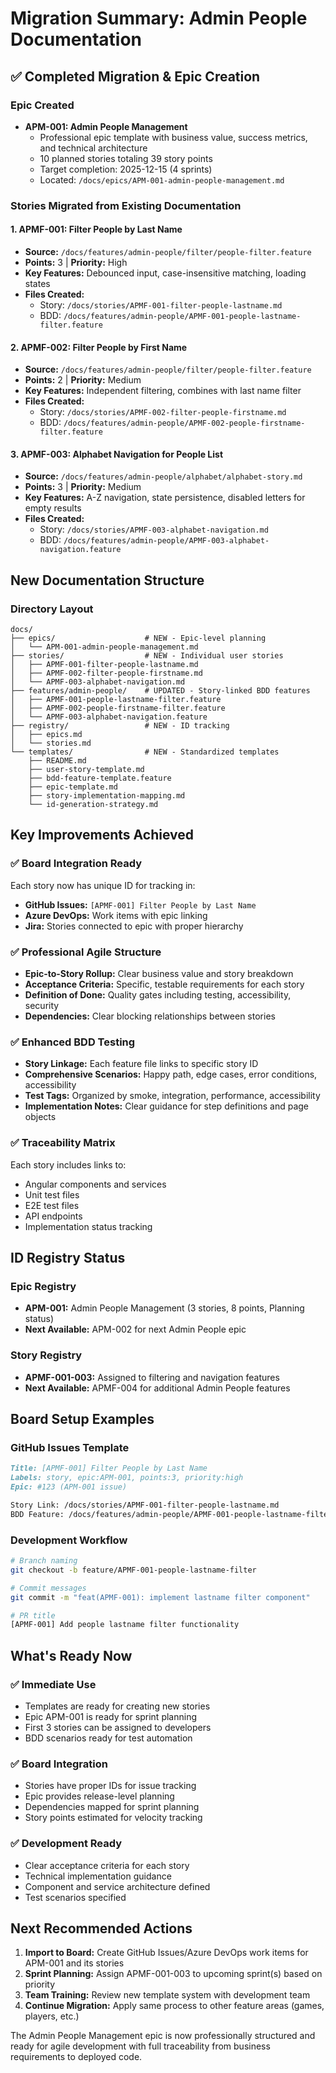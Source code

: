 # Migration Summary: Admin People Documentation

## ✅ Completed Migration & Epic Creation

### Epic Created
- **APM-001: Admin People Management**
  - Professional epic template with business value, success metrics, and technical architecture
  - 10 planned stories totaling 39 story points
  - Target completion: 2025-12-15 (4 sprints)
  - Located: `/docs/epics/APM-001-admin-people-management.md`

### Stories Migrated from Existing Documentation

#### 1. APMF-001: Filter People by Last Name
- **Source:** `/docs/features/admin-people/filter/people-filter.feature`
- **Points:** 3 | **Priority:** High
- **Key Features:** Debounced input, case-insensitive matching, loading states
- **Files Created:**
  - Story: `/docs/stories/APMF-001-filter-people-lastname.md`
  - BDD: `/docs/features/admin-people/APMF-001-people-lastname-filter.feature`

#### 2. APMF-002: Filter People by First Name  
- **Source:** `/docs/features/admin-people/filter/people-filter.feature`
- **Points:** 2 | **Priority:** Medium
- **Key Features:** Independent filtering, combines with last name filter
- **Files Created:**
  - Story: `/docs/stories/APMF-002-filter-people-firstname.md`
  - BDD: `/docs/features/admin-people/APMF-002-people-firstname-filter.feature`

#### 3. APMF-003: Alphabet Navigation for People List
- **Source:** `/docs/features/admin-people/alphabet/alphabet-story.md`
- **Points:** 3 | **Priority:** Medium  
- **Key Features:** A-Z navigation, state persistence, disabled letters for empty results
- **Files Created:**
  - Story: `/docs/stories/APMF-003-alphabet-navigation.md`
  - BDD: `/docs/features/admin-people/APMF-003-alphabet-navigation.feature`

## New Documentation Structure

### Directory Layout
```
docs/
├── epics/                    # NEW - Epic-level planning
│   └── APM-001-admin-people-management.md
├── stories/                  # NEW - Individual user stories  
│   ├── APMF-001-filter-people-lastname.md
│   ├── APMF-002-filter-people-firstname.md
│   └── APMF-003-alphabet-navigation.md
├── features/admin-people/    # UPDATED - Story-linked BDD features
│   ├── APMF-001-people-lastname-filter.feature
│   ├── APMF-002-people-firstname-filter.feature
│   └── APMF-003-alphabet-navigation.feature
├── registry/                 # NEW - ID tracking
│   ├── epics.md
│   └── stories.md
└── templates/                # NEW - Standardized templates
    ├── README.md
    ├── user-story-template.md
    ├── bdd-feature-template.feature
    ├── epic-template.md
    ├── story-implementation-mapping.md
    └── id-generation-strategy.md
```

## Key Improvements Achieved

### ✅ Board Integration Ready
Each story now has unique ID for tracking in:
- **GitHub Issues:** `[APMF-001] Filter People by Last Name`
- **Azure DevOps:** Work items with epic linking
- **Jira:** Stories connected to epic with proper hierarchy

### ✅ Professional Agile Structure
- **Epic-to-Story Rollup:** Clear business value and story breakdown
- **Acceptance Criteria:** Specific, testable requirements for each story
- **Definition of Done:** Quality gates including testing, accessibility, security
- **Dependencies:** Clear blocking relationships between stories

### ✅ Enhanced BDD Testing
- **Story Linkage:** Each feature file links to specific story ID
- **Comprehensive Scenarios:** Happy path, edge cases, error conditions, accessibility
- **Test Tags:** Organized by smoke, integration, performance, accessibility
- **Implementation Notes:** Clear guidance for step definitions and page objects

### ✅ Traceability Matrix
Each story includes links to:
- Angular components and services
- Unit test files
- E2E test files
- API endpoints
- Implementation status tracking

## ID Registry Status

### Epic Registry
- **APM-001:** Admin People Management (3 stories, 8 points, Planning status)
- **Next Available:** APM-002 for next Admin People epic

### Story Registry  
- **APMF-001-003:** Assigned to filtering and navigation features
- **Next Available:** APMF-004 for additional Admin People features

## Board Setup Examples

### GitHub Issues Template
```markdown
Title: [APMF-001] Filter People by Last Name
Labels: story, epic:APM-001, points:3, priority:high
Epic: #123 (APM-001 issue)

Story Link: /docs/stories/APMF-001-filter-people-lastname.md
BDD Feature: /docs/features/admin-people/APMF-001-people-lastname-filter.feature
```

### Development Workflow
```bash
# Branch naming
git checkout -b feature/APMF-001-people-lastname-filter

# Commit messages  
git commit -m "feat(APMF-001): implement lastname filter component"

# PR title
[APMF-001] Add people lastname filter functionality
```

## What's Ready Now

### ✅ Immediate Use
- Templates are ready for creating new stories
- Epic APM-001 is ready for sprint planning
- First 3 stories can be assigned to developers
- BDD scenarios ready for test automation

### ✅ Board Integration
- Stories have proper IDs for issue tracking
- Epic provides release-level planning
- Dependencies mapped for sprint planning
- Story points estimated for velocity tracking

### ✅ Development Ready
- Clear acceptance criteria for each story
- Technical implementation guidance
- Component and service architecture defined
- Test scenarios specified

## Next Recommended Actions

1. **Import to Board:** Create GitHub Issues/Azure DevOps work items for APM-001 and its stories
2. **Sprint Planning:** Assign APMF-001-003 to upcoming sprint(s) based on priority
3. **Team Training:** Review new template system with development team
4. **Continue Migration:** Apply same process to other feature areas (games, players, etc.)

The Admin People Management epic is now professionally structured and ready for agile development with full traceability from business requirements to deployed code.